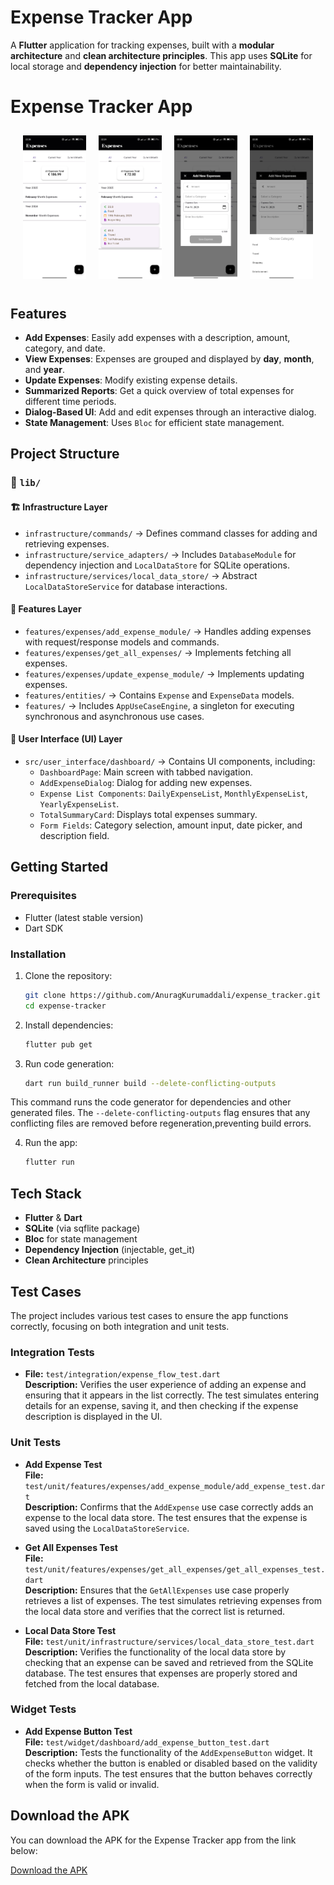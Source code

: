 # Expense Tracker App

A **Flutter** application for tracking expenses, built with a **modular architecture** and **clean architecture principles**. This app uses **SQLite** for local storage and **dependency injection** for better maintainability.

# Expense Tracker App

<div style="display: flex; justify-content: space-between; margin: 10px;">
  <div style="flex: 1; margin: 10px;">
    <img src="images/1.jpg" width="200" alt="App Screenshot 1">
  </div>
  <div style="flex: 1; margin: 10px;">
    <img src="images/2.jpg" width="200" alt="App Screenshot 2">
  </div>
  <div style="flex: 1; margin: 10px;">
    <img src="images/3.jpg" width="200" alt="App Screenshot 3">
  </div>
  <div style="flex: 1; margin: 10px;">
    <img src="images/4.jpg" width="200" alt="App Screenshot 4">
  </div>
</div>

## Features

- **Add Expenses**: Easily add expenses with a description, amount, category, and date.
- **View Expenses**: Expenses are grouped and displayed by **day**, **month**, and **year**.
- **Update Expenses**: Modify existing expense details.
- **Summarized Reports**: Get a quick overview of total expenses for different time periods.
- **Dialog-Based UI**: Add and edit expenses through an interactive dialog.
- **State Management**: Uses `Bloc` for efficient state management.

## Project Structure

### 📂 `lib/`

#### 🏗 Infrastructure Layer
- `infrastructure/commands/` → Defines command classes for adding and retrieving expenses.
- `infrastructure/service_adapters/` → Includes `DatabaseModule` for dependency injection and `LocalDataStore` for SQLite operations.
- `infrastructure/services/local_data_store/` → Abstract `LocalDataStoreService` for database interactions.

#### 📌 Features Layer
- `features/expenses/add_expense_module/` → Handles adding expenses with request/response models and commands.
- `features/expenses/get_all_expenses/` → Implements fetching all expenses.
- `features/expenses/update_expense_module/` → Implements updating expenses.
- `features/entities/` → Contains `Expense` and `ExpenseData` models.
- `features/` → Includes `AppUseCaseEngine`, a singleton for executing synchronous and asynchronous use cases.

#### 🎨 User Interface (UI) Layer
- `src/user_interface/dashboard/` → Contains UI components, including:
  - `DashboardPage`: Main screen with tabbed navigation.
  - `AddExpenseDialog`: Dialog for adding new expenses.
  - `Expense List Components`: `DailyExpenseList`, `MonthlyExpenseList`, `YearlyExpenseList`.
  - `TotalSummaryCard`: Displays total expenses summary.
  - `Form Fields`: Category selection, amount input, date picker, and description field.

## Getting Started

### Prerequisites
- Flutter (latest stable version)
- Dart SDK

### Installation
1. Clone the repository:
   ```sh
   git clone https://github.com/AnuragKurumaddali/expense_tracker.git
   cd expense-tracker
2. Install dependencies:
   ```sh
   flutter pub get
3. Run code generation:
   ```sh
   dart run build_runner build --delete-conflicting-outputs
This command runs the code generator for dependencies and other generated files. The `--delete-conflicting-outputs` flag ensures that any conflicting files are removed before regeneration,preventing build errors.

4. Run the app:
   
   ```sh
   flutter run

## Tech Stack
- **Flutter** & **Dart**
- **SQLite** (via sqflite package)
- **Bloc** for state management
- **Dependency Injection** (injectable, get_it)
- **Clean Architecture** principles

## Test Cases

The project includes various test cases to ensure the app functions correctly, focusing on both integration and unit tests.

### Integration Tests

- **File:** `test/integration/expense_flow_test.dart`  
  **Description:** Verifies the user experience of adding an expense and ensuring that it appears in the list correctly. The test simulates entering details for an expense, saving it, and then checking if the expense description is displayed in the UI.

### Unit Tests

- **Add Expense Test**  
  **File:** `test/unit/features/expenses/add_expense_module/add_expense_test.dart`  
  **Description:** Confirms that the `AddExpense` use case correctly adds an expense to the local data store. The test ensures that the expense is saved using the `LocalDataStoreService`.

- **Get All Expenses Test**  
  **File:** `test/unit/features/expenses/get_all_expenses/get_all_expenses_test.dart`  
  **Description:** Ensures that the `GetAllExpenses` use case properly retrieves a list of expenses. The test simulates retrieving expenses from the local data store and verifies that the correct list is returned.

- **Local Data Store Test**  
  **File:** `test/unit/infrastructure/services/local_data_store_test.dart`  
  **Description:** Verifies the functionality of the local data store by checking that an expense can be saved and retrieved from the SQLite database. The test ensures that expenses are properly stored and fetched from the local database.

### Widget Tests

- **Add Expense Button Test**  
  **File:** `test/widget/dashboard/add_expense_button_test.dart`  
  **Description:** Tests the functionality of the `AddExpenseButton` widget. It checks whether the button is enabled or disabled based on the validity of the form inputs. The test ensures that the button behaves correctly when the form is valid or invalid.

## Download the APK
You can download the APK for the Expense Tracker app from the link below:

[Download the APK](release_build/app-release.apk)
